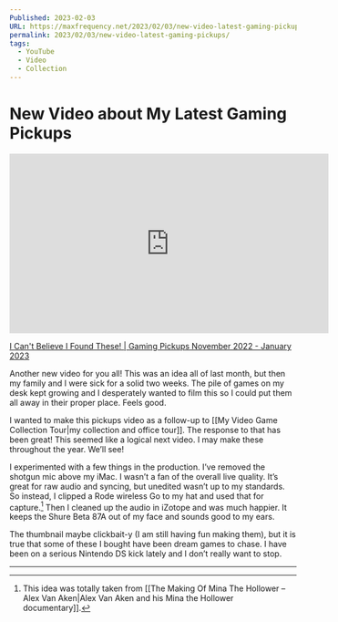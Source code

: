 ```yaml
---
Published: 2023-02-03
URL: https://maxfrequency.net/2023/02/03/new-video-latest-gaming-pickups/
permalink: 2023/02/03/new-video-latest-gaming-pickups/
tags:
  - YouTube
  - Video
  - Collection
---
```

# New Video about My Latest Gaming Pickups

<div class=iframe-container>
<iframe width="560" height="315" src="https://www.youtube-nocookie.com/embed/wnhLDWVcmeQ?si=Y_42k5yIMlJ1S59D" title="YouTube video player" frameborder="0" allow="accelerometer; autoplay; clipboard-write; encrypted-media; gyroscope; picture-in-picture; web-share" allowfullscreen></iframe>
</div>

[I Can't Believe I Found These! | Gaming Pickups November 2022 - January 2023](https://youtube.com/watch?v=wnhLDWVcmeQ)

Another new video for you all! This was an idea all of last month, but then my family and I were sick for a solid two weeks. The pile of games on my desk kept growing and I desperately wanted to film this so I could put them all away in their proper place. Feels good.

I wanted to make this pickups video as a follow-up to [[My Video Game Collection Tour|my collection and office tour]]. The response to that has been great! This seemed like a logical next video. I may make these throughout the year. We’ll see!

I experimented with a few things in the production. I’ve removed the shotgun mic above my iMac. I wasn’t a fan of the overall live quality. It’s great for raw audio and syncing, but unedited wasn’t up to my standards. So instead, I clipped a Rode wireless Go to my hat and used that for capture.[^1] Then I cleaned up the audio in iZotope and was much happier. It keeps the Shure Beta 87A out of my face and sounds good to my ears.

The thumbnail maybe clickbait-y (I am still having fun making them), but it is true that some of these I bought have been dream games to chase. I have been on a serious Nintendo DS kick lately and I don’t really want to stop.

---
[^1]: This idea was totally taken from [[The Making Of Mina The Hollower – Alex Van Aken|Alex Van Aken and his Mina the Hollower documentary]].